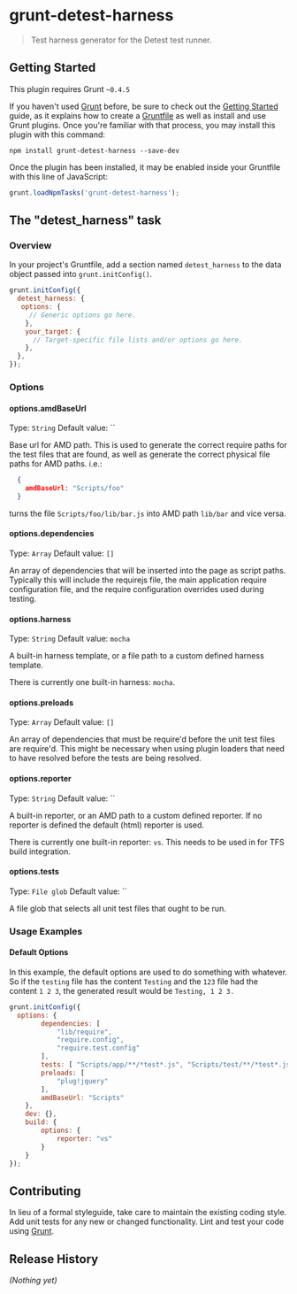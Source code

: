 # grunt-detest-harness

> Test harness generator for the Detest test runner.

## Getting Started
This plugin requires Grunt `~0.4.5`

If you haven't used [Grunt](http://gruntjs.com/) before, be sure to check out the [Getting Started](http://gruntjs.com/getting-started) guide, as it explains how to create a [Gruntfile](http://gruntjs.com/sample-gruntfile) as well as install and use Grunt plugins. Once you're familiar with that process, you may install this plugin with this command:

```shell
npm install grunt-detest-harness --save-dev
```

Once the plugin has been installed, it may be enabled inside your Gruntfile with this line of JavaScript:

```js
grunt.loadNpmTasks('grunt-detest-harness');
```

## The "detest_harness" task

### Overview
In your project's Gruntfile, add a section named `detest_harness` to the data object passed into `grunt.initConfig()`.

```js
grunt.initConfig({
  detest_harness: {
   options: {
     // Generic options go here.
	},
    your_target: {
      // Target-specific file lists and/or options go here.
    },
  },
});
```

### Options

#### options.amdBaseUrl
Type: `String`
Default value: ``

Base url for AMD path. This is used to generate the correct require paths for the test files that are found,
as well as generate the correct physical file paths for AMD paths.
i.e.:

```json
  {
    amdBaseUrl: "Scripts/foo"
  }
```
turns the file `Scripts/foo/lib/bar.js` into AMD path `lib/bar` and vice versa.

#### options.dependencies
Type: `Array`
Default value: `[]`

An array of dependencies that will be inserted into the page as script paths.
Typically this will include the requirejs file, the main application require configuration file,
and the require configuration overrides used during testing.

#### options.harness
Type: `String`
Default value: `mocha`

A built-in harness template, or a file path to a custom defined harness template.

There is currently one built-in harness: `mocha`.

#### options.preloads
Type: `Array`
Default value: `[]`

An array of dependencies that must  be require'd before the unit test files are require'd.
This might be necessary when using plugin loaders that need to have resolved before the tests are being resolved.

#### options.reporter
Type: `String`
Default value: ``

A built-in reporter, or an AMD path to a custom defined reporter.
If no reporter is defined the default (html) reporter is used.

There is currently one built-in reporter: `vs`. This needs to be used in for TFS build integration.

#### options.tests
Type: `File glob`
Default value: ``

A file glob that selects all unit test files that ought to be run.





### Usage Examples

#### Default Options
In this example, the default options are used to do something with whatever. So if the `testing` file has the content `Testing` and the `123` file had the content `1 2 3`, the generated result would be `Testing, 1 2 3.`

```js
grunt.initConfig({
  options: {
		dependencies: [
			"lib/require",
			"require.config",
			"require.test.config"
		],
		tests: [ "Scripts/app/**/*test*.js", "Scripts/test/**/*test*.js" ],
		preloads: [
			"plug!jquery"
		],
		amdBaseUrl: "Scripts"
	},
	dev: {},
	build: {
		options: {
			reporter: "vs"
		}
	}
});
```

## Contributing
In lieu of a formal styleguide, take care to maintain the existing coding style. Add unit tests for any new or changed functionality. Lint and test your code using [Grunt](http://gruntjs.com/).

## Release History
_(Nothing yet)_

